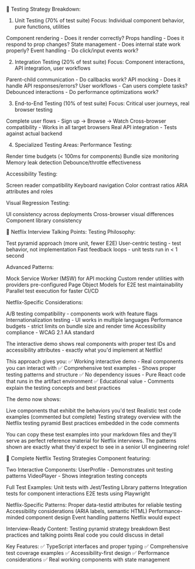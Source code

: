 🧪 Testing Strategy Breakdown:
1. Unit Testing (70% of test suite)
Focus: Individual component behavior, pure functions, utilities

Component rendering - Does it render correctly?
Props handling - Does it respond to prop changes?
State management - Does internal state work properly?
Event handling - Do click/input events work?

2. Integration Testing (20% of test suite)
Focus: Component interactions, API integration, user workflows

Parent-child communication - Do callbacks work?
API mocking - Does it handle API responses/errors?
User workflows - Can users complete tasks?
Debounced interactions - Do performance optimizations work?

3. End-to-End Testing (10% of test suite)
Focus: Critical user journeys, real browser testing

Complete user flows - Sign up → Browse → Watch
Cross-browser compatibility - Works in all target browsers
Real API integration - Tests against actual backend

4. Specialized Testing Areas:
Performance Testing:

Render time budgets (< 100ms for components)
Bundle size monitoring
Memory leak detection
Debounce/throttle effectiveness

Accessibility Testing:

Screen reader compatibility
Keyboard navigation
Color contrast ratios
ARIA attributes and roles

Visual Regression Testing:

UI consistency across deployments
Cross-browser visual differences
Component library consistency

🎯 Netflix Interview Talking Points:
Testing Philosophy:

Test pyramid approach (more unit, fewer E2E)
User-centric testing - test behavior, not implementation
Fast feedback loops - unit tests run in < 1 second

Advanced Patterns:

Mock Service Worker (MSW) for API mocking
Custom render utilities with providers pre-configured
Page Object Models for E2E test maintainability
Parallel test execution for faster CI/CD

Netflix-Specific Considerations:

A/B testing compatibility - components work with feature flags
Internationalization testing - UI works in multiple languages
Performance budgets - strict limits on bundle size and render time
Accessibility compliance - WCAG 2.1 AA standard

The interactive demo shows real components with proper test IDs and accessibility attributes - exactly what you'd implement at Netflix!

This approach gives you:
✅ Working interactive demo - Real components you can interact with
✅ Comprehensive test examples - Shows proper testing patterns and structure
✅ No dependency issues - Pure React code that runs in the artifact environment
✅ Educational value - Comments explain the testing concepts and best practices

The demo now shows:

Live components that exhibit the behaviors you'd test
Realistic test code examples (commented but complete)
Testing strategy overview with the Netflix testing pyramid
Best practices embedded in the code comments

You can copy these test examples into your markdown files and they'll serve as perfect reference material for Netflix interviews. The patterns shown are exactly what they'd expect to see in a senior UI engineering role!

🚀 Complete Netflix Testing Strategies Component featuring:

Two Interactive Components:
UserProfile - Demonstrates unit testing patterns
VideoPlayer - Shows integration testing concepts


Full Test Examples:
Unit tests with Jest/Testing Library patterns
Integration tests for component interactions
E2E tests using Playwright


Netflix-Specific Patterns:
Proper data-testid attributes for reliable testing
Accessibility considerations (ARIA labels, semantic HTML)
Performance-minded component design
Event handling patterns Netflix would expect


Interview-Ready Content:
Testing pyramid strategy breakdown
Best practices and talking points
Real code you could discuss in detail



Key Features:
✅ TypeScript interfaces and proper typing
✅ Comprehensive test coverage examples
✅ Accessibility-first design
✅ Performance considerations
✅ Real working components with state management